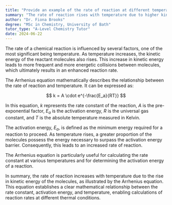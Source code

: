 ```yaml
---
title: "Provide an example of the rate of reaction at different temperatures and the Arrhenius equation"
summary: "The rate of reaction rises with temperature due to higher kinetic energy, as explained by the Arrhenius equation."
author: "Dr. Fiona Brooks"
degree: "MSc in Chemistry, University of Bath"
tutor_type: "A-Level Chemistry Tutor"
date: 2024-06-22
---
```


The rate of a chemical reaction is influenced by several factors, one of the most significant being temperature. As temperature increases, the kinetic energy of the reactant molecules also rises. This increase in kinetic energy leads to more frequent and more energetic collisions between molecules, which ultimately results in an enhanced reaction rate.

The Arrhenius equation mathematically describes the relationship between the rate of reaction and temperature. It can be expressed as:

$$
k = A \cdot e^{-\frac{E_a}{RT}}
$$

In this equation, $k$ represents the rate constant of the reaction, $A$ is the pre-exponential factor, $E_a$ is the activation energy, $R$ is the universal gas constant, and $T$ is the absolute temperature measured in Kelvin. 

The activation energy, $E_a$, is defined as the minimum energy required for a reaction to proceed. As temperature rises, a greater proportion of the molecules possess the energy necessary to surpass the activation energy barrier. Consequently, this leads to an increased rate of reaction. 

The Arrhenius equation is particularly useful for calculating the rate constant at various temperatures and for determining the activation energy of a reaction. 

In summary, the rate of reaction increases with temperature due to the rise in kinetic energy of the molecules, as illustrated by the Arrhenius equation. This equation establishes a clear mathematical relationship between the rate constant, activation energy, and temperature, enabling calculations of reaction rates at different thermal conditions.
    
